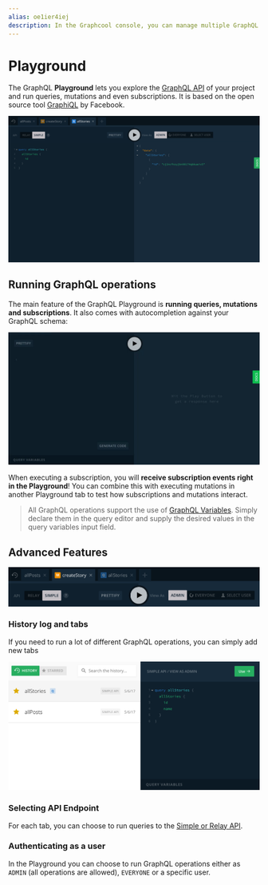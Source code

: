 ```yaml
---
alias: oe1ier4iej
description: In the Graphcool console, you can manage multiple GraphQL projects, define your GraphQL schema and create or modify your data set.
---
```


# Playground

The GraphQL **Playground** lets you explore the [GraphQL API](!alias-heshoov3ai) of your project and run queries, mutations and even subscriptions. It is based on the open source tool [GraphiQL](https://github.com/graphql/graphiql) by Facebook.

![](./playground.png)

## Running GraphQL operations

The main feature of the GraphQL Playground is **running queries, mutations and subscriptions**. It also comes with autocompletion against your GraphQL schema:

![](./graphql-autocompletion.gif)

When executing a subscription, you will  **receive subscription events right in the Playground**! You can combine this with executing mutations in another Playground tab to test how subscriptions and mutations interact.

> All GraphQL operations support the use of [GraphQL Variables](!alias-thaexex7av). Simply declare them in the query editor and supply the desired values in the query variables input field.

## Advanced Features

![](./advanced-features.png)

### History log and tabs

If you need to run a lot of different GraphQL operations, you can simply add new tabs

![](./history.png)

### Selecting API Endpoint

For each tab, you can choose to run queries to the [Simple or Relay API](!alias-heshoov3ai).

### Authenticating as a user

In the Playground you can choose to run GraphQL operations either as `ADMIN` (all operations are allowed), `EVERYONE` or a specific user.
